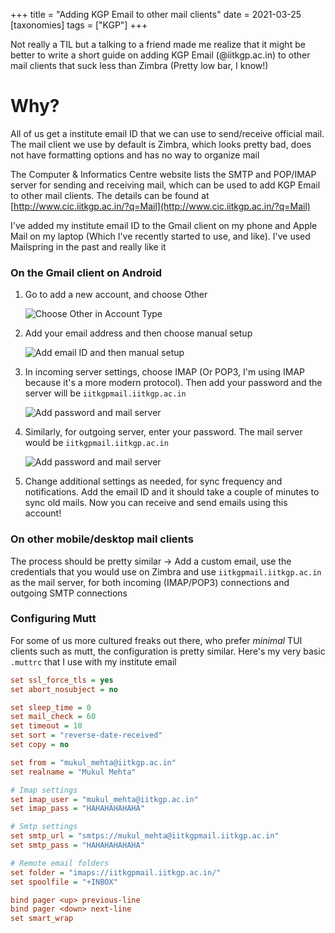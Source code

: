 +++
title = "Adding KGP Email to other mail clients"
date = 2021-03-25
[taxonomies]
tags = ["KGP"]
+++


Not really a TIL but a talking to a friend made me realize that it might be better to write a short guide on adding KGP Email (@iitkgp.ac.in) to other mail clients that suck less than Zimbra (Pretty low bar, I know!)

# Why?

All of us get a institute email ID that we can use to send/receive official mail. The mail client we use by default is Zimbra, which looks pretty bad, does not have formatting options and has no way to organize mail



The Computer & Informatics Centre website lists the SMTP and POP/IMAP server for sending and receiving mail, which can be used to add KGP Email to other mail clients. The details can be found at [http://www.cic.iitkgp.ac.in/?q=Mail](http://www.cic.iitkgp.ac.in/?q=Mail)



I've added my institute email ID to the Gmail client on my phone and Apple Mail on my laptop (Which I've recently started to use, and like). I've used Mailspring in the past and really like it



### On the Gmail client on Android

1. Go to add a new account, and choose Other

    ![Choose Other in Account Type](android_step0.jpeg)



2. Add your email address and then choose manual setup

    ![Add email ID and then manual setup](android_step1.jpeg)



3. In incoming server settings, choose IMAP (Or POP3, I'm using IMAP because it's a more modern protocol). Then add your password and the server will be `iitkgpmail.iitkgp.ac.in` 

    ![Add password and mail server](android_step2.jpeg)



4. Similarly, for outgoing server, enter your password. The mail server would be `iitkgpmail.iitkgp.ac.in`

    ![Add password and mail server](android_step3.jpeg)



5. Change additional settings as needed, for sync frequency and notifications. Add the email ID and it should take a couple of minutes to sync old mails. Now you can receive and send emails using this account!



### On other mobile/desktop mail clients

The process should be pretty similar -> Add a custom email, use the credentials that you would use on Zimbra and use `iitkgpmail.iitkgp.ac.in` as the mail server, for both incoming (IMAP/POP3) connections and outgoing SMTP connections



### Configuring Mutt

For some of us more cultured freaks out there, who prefer _minimal_ TUI clients such as mutt, the configuration is pretty similar. Here's my very basic `.muttrc` that I use with my institute email

```ini
set ssl_force_tls = yes
set abort_nosubject = no

set sleep_time = 0
set mail_check = 60
set timeout = 10
set sort = "reverse-date-received"
set copy = no

set from = "mukul_mehta@iitkgp.ac.in"
set realname = "Mukul Mehta"

# Imap settings
set imap_user = "mukul_mehta@iitkgp.ac.in"
set imap_pass = "HAHAHAHAHAHA"

# Smtp settings
set smtp_url = "smtps://mukul_mehta@iitkgpmail.iitkgp.ac.in"
set smtp_pass = "HAHAHAHAHAHA"

# Remote email folders
set folder = "imaps://iitkgpmail.iitkgp.ac.in/"
set spoolfile = "+INBOX"

bind pager <up> previous-line
bind pager <down> next-line
set smart_wrap
```







